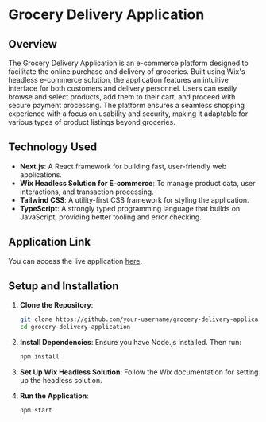 # Grocery Delivery Application

## Overview

The Grocery Delivery Application is an e-commerce platform designed to facilitate the online purchase and delivery of groceries. Built using Wix's headless e-commerce solution, the application features an intuitive interface for both customers and delivery personnel. Users can easily browse and select products, add them to their cart, and proceed with secure payment processing. The platform ensures a seamless shopping experience with a focus on usability and security, making it adaptable for various types of product listings beyond groceries.

## Technology Used

- **Next.js**: A React framework for building fast, user-friendly web applications.
- **Wix Headless Solution for E-commerce**: To manage product data, user interactions, and transaction processing.
- **Tailwind CSS**: A utility-first CSS framework for styling the application.
- **TypeScript**: A strongly typed programming language that builds on JavaScript, providing better tooling and error checking.

## Application Link

You can access the live application [here](http://your-application-url.com).

## Setup and Installation
1. **Clone the Repository**:
    ```bash
    git clone https://github.com/your-username/grocery-delivery-application.git
    cd grocery-delivery-application
    ```

2. **Install Dependencies**:
    Ensure you have Node.js installed. Then run:
    ```bash
    npm install
    ```

3. **Set Up Wix Headless Solution**:
    Follow the Wix documentation for setting up the headless solution.

4. **Run the Application**:
    ```bash
    npm start
    ```
